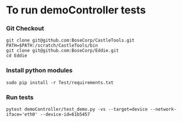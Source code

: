 
# To run demoController tests

### Git Checkout
```
git clone git@github.com:BoseCorp/CastleTools.git
PATH=$PATH:/scratch/CastleTools/bin
git clone git@github.com:BoseCorp/Eddie.git
cd Eddie
```

### Install python modules
```
sudo pip install -r Test/requirements.txt
```
### Run tests

```
pytest demoController/test_demo.py -vs --target=device --network-iface='eth0' --device-id=61b5457
```
